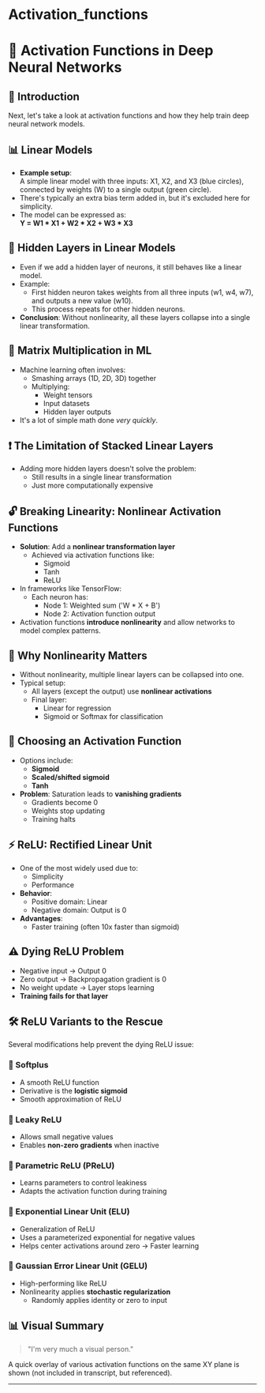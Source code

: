 # Activation_functions

# 🧠 Activation Functions in Deep Neural Networks

## 📌 Introduction
Next, let's take a look at activation functions and how they help train deep neural network models.

## 📊 Linear Models

- **Example setup**:  
  A simple linear model with three inputs: X1, X2, and X3 (blue circles), connected by weights (W) to a single output (green circle).
- There's typically an extra bias term added in, but it's excluded here for simplicity.
- The model can be expressed as:  
  **Y = W1 * X1 + W2 * X2 + W3 * X3**

## 🔄 Hidden Layers in Linear Models

- Even if we add a hidden layer of neurons, it still behaves like a linear model.
- Example:  
  - First hidden neuron takes weights from all three inputs (w1, w4, w7), and outputs a new value (w10).
  - This process repeats for other hidden neurons.
- **Conclusion**: Without nonlinearity, all these layers collapse into a single linear transformation.

## 🧮 Matrix Multiplication in ML

- Machine learning often involves:
  - Smashing arrays (1D, 2D, 3D) together
  - Multiplying:
    - Weight tensors
    - Input datasets
    - Hidden layer outputs
- It's a lot of simple math done *very quickly*.

## ❗ The Limitation of Stacked Linear Layers

- Adding more hidden layers doesn't solve the problem:
  - Still results in a single linear transformation
  - Just more computationally expensive

## 🔓 Breaking Linearity: Nonlinear Activation Functions

- **Solution**: Add a **nonlinear transformation layer**
  - Achieved via activation functions like:
    - Sigmoid
    - Tanh
    - ReLU
- In frameworks like TensorFlow:
  - Each neuron has:
    - Node 1: Weighted sum ('W * X + B')
    - Node 2: Activation function output
- Activation functions **introduce nonlinearity** and allow networks to model complex patterns.

## 🔁 Why Nonlinearity Matters

- Without nonlinearity, multiple linear layers can be collapsed into one.
- Typical setup:
  - All layers (except the output) use **nonlinear activations**
  - Final layer:
    - Linear for regression
    - Sigmoid or Softmax for classification

## 🤔 Choosing an Activation Function

- Options include:
  - **Sigmoid**
  - **Scaled/shifted sigmoid**
  - **Tanh**
- **Problem**: Saturation leads to **vanishing gradients**
  - Gradients become 0
  - Weights stop updating
  - Training halts

## ⚡ ReLU: Rectified Linear Unit

- One of the most widely used due to:
  - Simplicity
  - Performance
- **Behavior**:
  - Positive domain: Linear
  - Negative domain: Output is 0
- **Advantages**:
  - Faster training (often 10x faster than sigmoid)

## ⚠️ Dying ReLU Problem

- Negative input → Output 0
- Zero output → Backpropagation gradient is 0
- No weight update → Layer stops learning
- **Training fails for that layer**

## 🛠️ ReLU Variants to the Rescue

Several modifications help prevent the dying ReLU issue:

### 🔹 Softplus

- A smooth ReLU function
- Derivative is the **logistic sigmoid**
- Smooth approximation of ReLU

### 🔹 Leaky ReLU

- Allows small negative values
- Enables **non-zero gradients** when inactive

### 🔹 Parametric ReLU (PReLU)

- Learns parameters to control leakiness
- Adapts the activation function during training

### 🔹 Exponential Linear Unit (ELU)

- Generalization of ReLU
- Uses a parameterized exponential for negative values
- Helps center activations around zero → Faster learning

### 🔹 Gaussian Error Linear Unit (GELU)

- High-performing like ReLU
- Nonlinearity applies **stochastic regularization**
  - Randomly applies identity or zero to input

## 📊 Visual Summary

> "I'm very much a visual person."

A quick overlay of various activation functions on the same XY plane is shown (not included in transcript, but referenced).

---
